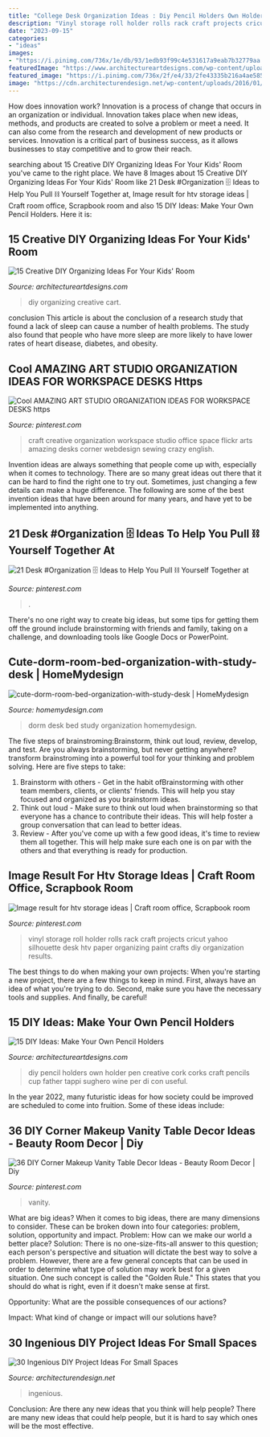 ```yaml
---
title: "College Desk Organization Ideas : Diy Pencil Holders Own Holder Pen Creative Cork Corks Craft Pencils Cup Father Tappi Sughero Wine Per Di Con Useful"
description: "Vinyl storage roll holder rolls rack craft projects cricut yahoo silhouette desk htv paper organizing paint crafts diy organization results"
date: "2023-09-15"
categories:
- "ideas"
images:
- "https://i.pinimg.com/736x/1e/db/93/1edb93f99c4e531617a9eab7b32779aa.jpg"
featuredImage: "https://www.architectureartdesigns.com/wp-content/uploads/2017/02/15-Creative-DIY-Organizing-Ideas-For-Your-Kids-Room-5.jpg"
featured_image: "https://i.pinimg.com/736x/2f/e4/33/2fe43335b216a4ae58586f0a76759df7.jpg"
image: "https://cdn.architecturendesign.net/wp-content/uploads/2016/01/AD-Ingenious-DIY-Project-Ideas-For-Small-Spaces-30.jpg"
---
```



How does innovation work?
Innovation is a process of change that occurs in an organization or individual. Innovation takes place when new ideas, methods, and products are created to solve a problem or meet a need. It can also come from the research and development of new products or services. Innovation is a critical part of business success, as it allows businesses to stay competitive and to grow their reach.

	

		
searching about 15 Creative DIY Organizing Ideas For Your Kids&#039; Room you've came to the right place. We have 8 Images about 15 Creative DIY Organizing Ideas For Your Kids&#039; Room like 21 Desk #Organization 🗄 Ideas to Help You Pull ⛓ Yourself Together at, Image result for htv storage ideas | Craft room office, Scrapbook room and also 15 DIY Ideas: Make Your Own Pencil Holders. Here it is:
		
    
## 15 Creative DIY Organizing Ideas For Your Kids&#039; Room

<img loading=lazy src="https://www.architectureartdesigns.com/wp-content/uploads/2017/02/15-Creative-DIY-Organizing-Ideas-For-Your-Kids-Room-5.jpg" onerror="this.onerror=null;this.src='https://tse1.mm.bing.net/th?id=OIP.g3xOQeEm54YnT5DcCXLqqgHaLK&amp;pid=15.1';" alt="15 Creative DIY Organizing Ideas For Your Kids&#039; Room">

_Source: architectureartdesigns.com_

>diy organizing creative cart. 

	

conclusion
This article is about the conclusion of a research study that found a lack of sleep can cause a number of health problems. The study also found that people who have more sleep are more likely to have lower rates of heart disease, diabetes, and obesity.

    
## Cool AMAZING ART STUDIO ORGANIZATION IDEAS FOR WORKSPACE DESKS Https

<img loading=lazy src="https://i.pinimg.com/736x/74/d4/6a/74d46a84e57503753ffa36cd2ce64561.jpg" onerror="this.onerror=null;this.src='https://tse2.mm.bing.net/th?id=OIP.4ovQ2EEDN16dHn234oxNIAHaLF&amp;pid=15.1';" alt="Cool AMAZING ART STUDIO ORGANIZATION IDEAS FOR WORKSPACE DESKS https">

_Source: pinterest.com_

>craft creative organization workspace studio office space flickr arts amazing desks corner webdesign sewing crazy english. 

	

Invention ideas are always something that people come up with, especially when it comes to technology. There are so many great ideas out there that it can be hard to find the right one to try out. Sometimes, just changing a few details can make a huge difference. The following are some of the best invention ideas that have been around for many years, and have yet to be implemented into anything.

    
## 21 Desk #Organization 🗄 Ideas To Help You Pull ⛓ Yourself Together At

<img loading=lazy src="https://i.pinimg.com/736x/c3/87/9b/c3879be1716ff1829d6457c349a3311c--desk-organization-candies.jpg" onerror="this.onerror=null;this.src='https://tse1.mm.bing.net/th?id=OIP.CTCJ1yra09xy3QrmG4PqjwHaJ4&amp;pid=15.1';" alt="21 Desk #Organization 🗄 Ideas to Help You Pull ⛓ Yourself Together at">

_Source: pinterest.com_

>. 

	

There's no one right way to create big ideas, but some tips for getting them off the ground include brainstorming with friends and family, taking on a challenge, and downloading tools like Google Docs or PowerPoint.

    
## Cute-dorm-room-bed-organization-with-study-desk | HomeMydesign

<img loading=lazy src="https://homemydesign.com/wp-content/uploads/2018/02/cute-dorm-room-bed-organization-with-study-desk.jpg" onerror="this.onerror=null;this.src='https://tse1.mm.bing.net/th?id=OIP.BGNNZlahwP-RWtIkwVRxBwHaJ4&amp;pid=15.1';" alt="cute-dorm-room-bed-organization-with-study-desk | HomeMydesign">

_Source: homemydesign.com_

>dorm desk bed study organization homemydesign. 

	

The five steps of brainstroming:Brainstorm, think out loud, review, develop, and test.
Are you always brainstorming, but never getting anywhere? transform brainstroming into a powerful tool for your thinking and problem solving. Here are five steps to take: 
1. Brainstorm with others - Get in the habit ofBrainstorming with other team members, clients, or clients' friends. This will help you stay focused and organized as you brainstorm ideas. 
2. Think out loud - Make sure to think out loud when brainstorming so that everyone has a chance to contribute their ideas. This will help foster a group conversation that can lead to better ideas. 
3. Review - After you've come up with a few good ideas, it's time to review them all together. This will help make sure each one is on par with the others and that everything is ready for production. 

    
## Image Result For Htv Storage Ideas | Craft Room Office, Scrapbook Room

<img loading=lazy src="https://i.pinimg.com/736x/2f/e4/33/2fe43335b216a4ae58586f0a76759df7.jpg" onerror="this.onerror=null;this.src='https://tse1.mm.bing.net/th?id=OIP.T3oSGJxkjkT1v40gtI72UAHaJ3&amp;pid=15.1';" alt="Image result for htv storage ideas | Craft room office, Scrapbook room">

_Source: pinterest.com_

>vinyl storage roll holder rolls rack craft projects cricut yahoo silhouette desk htv paper organizing paint crafts diy organization results. 

	

The best things to do when making your own projects:
When you're starting a new project, there are a few things to keep in mind. First, always have an idea of what you're trying to do. Second, make sure you have the necessary tools and supplies. And finally, be careful!

    
## 15 DIY Ideas: Make Your Own Pencil Holders

<img loading=lazy src="http://www.architectureartdesigns.com/wp-content/uploads/2013/04/ArchitectureArtDesigns-159.jpg" onerror="this.onerror=null;this.src='https://tse4.mm.bing.net/th?id=OIP.bSJv_x69eWJ0wGLQWmj48QHaLD&amp;pid=15.1';" alt="15 DIY Ideas: Make Your Own Pencil Holders">

_Source: architectureartdesigns.com_

>diy pencil holders own holder pen creative cork corks craft pencils cup father tappi sughero wine per di con useful. 

	

In the year 2022, many futuristic ideas for how society could be improved are scheduled to come into fruition. Some of these ideas include: 

    
## 36 DIY Corner Makeup Vanity Table Decor Ideas - Beauty Room Decor | Diy

<img loading=lazy src="https://i.pinimg.com/736x/1e/db/93/1edb93f99c4e531617a9eab7b32779aa.jpg" onerror="this.onerror=null;this.src='https://tse1.mm.bing.net/th?id=OIP.SiPtc9h1PAyPLfZ3eSLo_wHaKO&amp;pid=15.1';" alt="36 DIY Corner Makeup Vanity Table Decor Ideas - Beauty Room Decor | Diy">

_Source: pinterest.com_

>vanity. 

	

What are big ideas?
When it comes to big ideas, there are many dimensions to consider. These can be broken down into four categories: problem, solution, opportunity and impact. 
Problem: How can we make our world a better place? 
Solution: There is no one-size-fits-all answer to this question; each person's perspective and situation will dictate the best way to solve a problem. However, there are a few general concepts that can be used in order to determine what type of solution may work best for a given situation. One such concept is called the "Golden Rule." This states that you should do what is right, even if it doesn't make sense at first. 

Opportunity: What are the possible consequences of our actions? 

Impact: What kind of change or impact will our solutions have?

    
## 30 Ingenious DIY Project Ideas For Small Spaces

<img loading=lazy src="https://cdn.architecturendesign.net/wp-content/uploads/2016/01/AD-Ingenious-DIY-Project-Ideas-For-Small-Spaces-30.jpg" onerror="this.onerror=null;this.src='https://tse3.mm.bing.net/th?id=OIP.tQ7puYful74iveYi7ckWmwHaLH&amp;pid=15.1';" alt="30 Ingenious DIY Project Ideas For Small Spaces">

_Source: architecturendesign.net_

>ingenious. 

	

Conclusion: Are there any new ideas that you think will help people?
There are many new ideas that could help people, but it is hard to say which ones will be the most effective.

